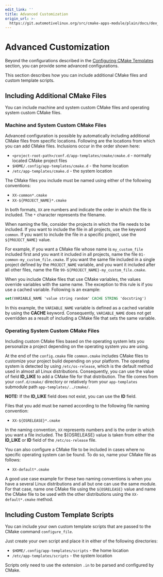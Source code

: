 ```yaml
---
edit_link: ''
title: Advanced Customization
origin_url: >-
  https://git.automotivelinux.org/src/cmake-apps-module/plain/docs/dev_guide/advanced-customization.md?h=halibut
---
```


<!-- WARNING: This file is generated by fetch_docs.js using /home/boron/Documents/AGL/docs-webtemplate/site/_data/tocs/devguides/halibut/cmake-apps-module-guides-devguides-book.yml -->

# Advanced Customization

Beyond the configurations described in the
[Configuring CMake Templates](configuring-cmake.html) section,
you can provide some advanced configurations.

This section describes how you can include additional CMake files
and custom template scripts.

## Including Additional CMake Files

You can include machine and system custom CMake files and
operating system custom CMake files.

### Machine and System Custom CMake Files

Advanced configuration is possible by automatically including
additional CMake files from specific locations.
Following are the locations from which you can add CMake
files.
Inclusions occur in the order shown here:

- `<project-root-path>/conf.d/app-templates/cmake/cmake.d` - normally located CMake project files
- `$HOME/.config/app-templates/cmake.d` - the home location
- `/etc/app-templates/cmake.d` - the system location

The CMake files you include must be named using either of the following conventions:

- `XX-common*.cmake`
- `XX-${PROJECT_NAME}*.cmake`

In both formats, `XX` are numbers and indicate the order in which the file
is included.
The `*` character represents the filename.

When naming the file, consider the projects in which the file needs to be
included.
If you want to include the file in all projects, use the keyword `common`.
If you want to include the file in a specific project, use the `${PROJECT_NAME}`
value.

For example, if you want a CMake file whose name is `my_custom_file`
included first and you want it included in all projects, name the file
`01-common-my_custom_file.cmake`.
If you want the same file included in a single project defined by the
`PROJECT_NAME` variable, and you want it included after all other files,
name the file `99-${PROJECT_NAME}-my_custom_file.cmake`.

When you include CMake files that use CMake variables, the values override
variables with the same name.
The exception to this rule is if you use a cached variable.
Following is an example:

```cmake
set(VARIABLE_NAME 'value string random' CACHE STRING 'docstring')
```

In this example, the `VARIABLE_NAME` variable is defined as a cached
variable by using the **CACHE** keyword.
Consequently, `VARIABLE_NAME` does not get overridden as a result of
including a CMake file that sets the same variable.

### Operating System Custom CMake Files

Including custom CMake files based on the operating system
lets you personalize a project depending on the operating system
you are using.

At the end of the `config.cmake` file `common.cmake` includes
CMake files to customize your project build depending on your platform.
The operating system is detected by using `/etc/os-release`,
which is the default method used in almost all Linux distributions.
Consequently, you can use the value of field **ID_LIKE** to
add a CMake file for that distribution.
The file comes from your `conf.d/cmake/` directory or relatively
from your `app-templates` submodule path `app-templates/../cmake/`.

**NOTE:** If the **ID_LIKE** field does not exist, you can use the
**ID** field.

Files that you add must be named according to the following file naming
convention:

- `XX-${OSRELEASE}*.cmake`

In the naming convention, `XX` represents numbers and is the order in which
you want a file included.
The ${OSRELEASE} value is taken from either the **ID_LIKE** or **ID** field
of the `/etc/os-release` file.

You can also configure a CMake file to be included in cases where no
specific operating system can be found.
To do so, name your CMake file as follows:

- `XX-default*.cmake`

A good use case example for these two naming conventions is when you have
a several Linux distributions and all but one can use the same module.
For that case, name one CMake file using the `${OSRELEASE}` value and
name the CMake file to be used with the other distributions using
the `XX-default*.cmake` method.

## Including Custom Template Scripts

You can include your own custom template scripts that are passed to the
CMake command `configure_file`.

Just create your own script and place it in either of the following directories:

- `$HOME/.config/app-templates/scripts` - the home location
- `/etc/app-templates/scripts` - the system location

Scripts only need to use the extension `.in` to be parsed and configured by
CMake.
